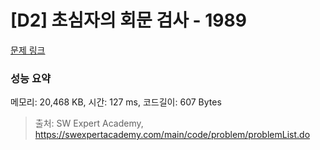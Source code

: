 # [D2] 초심자의 회문 검사 - 1989 

[문제 링크](https://swexpertacademy.com/main/code/problem/problemDetail.do?contestProbId=AV5PyTLqAf4DFAUq) 

### 성능 요약

메모리: 20,468 KB, 시간: 127 ms, 코드길이: 607 Bytes



> 출처: SW Expert Academy, https://swexpertacademy.com/main/code/problem/problemList.do
